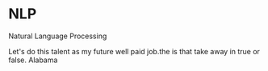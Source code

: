# NLP
Natural Language Processing
  
Let's do this talent as my future well paid job.the
is that take away
in true or false. 
Alabama
